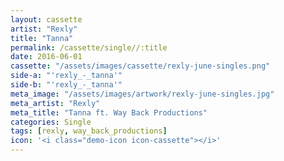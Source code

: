 ```yaml
---
layout: cassette
artist: "Rexly"
title: "Tanna"
permalink: /cassette/single//:title
date: 2016-06-01
cassette: "/assets/images/cassette/rexly-june-singles.png"
side-a: "'rexly_-_tanna'"
side-b: "'rexly_-_tanna'"
meta_image: "/assets/images/artwork/rexly-june-singles.jpg"
meta_artist: "Rexly"
meta_title: "Tanna ft. Way Back Productions"
categories: Single
tags: [rexly, way_back_productions]
icon: '<i class="demo-icon icon-cassette"></i>'
---
```

